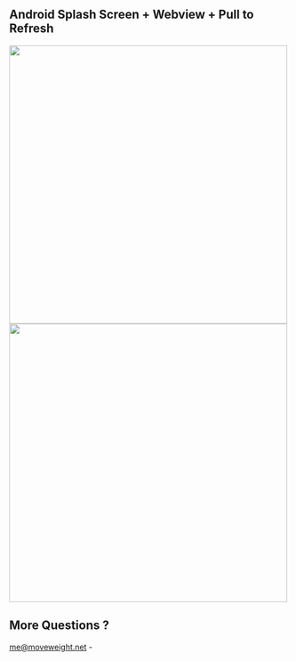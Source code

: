 Android Splash Screen + Webview + Pull to Refresh
--------------
<img src="screenshot1.png" width="500"/>


<img src="screenshot.png" width="500"/>



More Questions ?
--------------
me@moveweight.net  -
